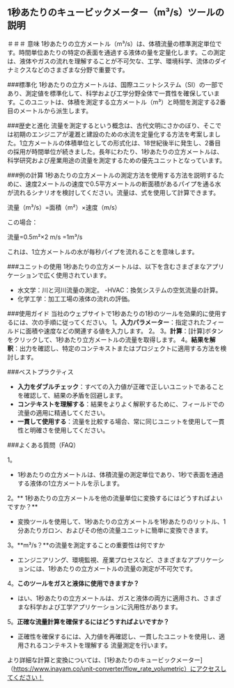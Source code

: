 ## 1秒あたりのキュービックメーター（m³/s）ツールの説明

＃＃＃ 意味
1秒あたりの立方メートル（m³/s）は、体積流量の標準測定単位です。時間単位あたりの特定の表面を通過する液体の量を定量化します。この測定は、液体やガスの流れを理解することが不可欠な、工学、環境科学、流体のダイナミクスなどのさまざまな分野で重要です。

###標準化
1秒あたりの立方メートルは、国際ユニットシステム（SI）の一部であり、測定値を標準化して、科学および工学分野全体で一貫性を確保しています。このユニットは、体積を測定する立方メートル（m³）と時間を測定する2番目のメートルから派生します。

###歴史と進化
流量を測定するという概念は、古代文明にさかのぼり、そこでは初期のエンジニアが灌漑と建設のための水流を定量化する方法を考案しました。1立方メートルの体積単位としての形式化は、18世紀後半に発生し、2番目の採用が時間単位が続きました。長年にわたり、1秒あたりの立方メートルは、科学研究および産業用途の流量を測定するための優先ユニットとなっています。

###例の計算
1秒あたりの立方メートルの測定方法を使用する方法を説明するために、速度2メートルの速度で0.5平方メートルの断面積があるパイプを通る水が流れるシナリオを検討してください。流量は、式を使用して計算できます。

流量（m³/s）=面積（m²）×速度（m/s）

この場合：

流量=0.5m²×2 m/s =1m³/s

これは、1立方メートルの水が毎秒パイプを流れることを意味します。

###ユニットの使用
1秒あたりの立方メートルは、以下を含むさまざまなアプリケーションで広く使用されています。
- 水文学：川と河川流量の測定。
-HVAC：換気システムの空気流量の計算。
- 化学工学：加工工場の液体の流れの評価。

###使用ガイド
当社のウェブサイトで1秒あたりの1秒のツールを効果的に使用するには、次の手順に従ってください。
1。**入力パラメーター**：指定されたフィールドに面積や速度などの関連する値を入力します。
2。
3。**計算**：[計算]ボタンをクリックして、1秒あたり立方メートルの流量を取得します。
4。**結果を解釈**：出力を確認し、特定のコンテキストまたはプロジェクトに適用する方法を検討します。

###ベストプラクティス
-  **入力をダブルチェック**：すべての入力値が正確で正しいユニットであることを確認して、結果の矛盾を回避します。
-  **コンテキストを理解する**：結果をよりよく解釈するために、フィールドでの流量の適用に精通してください。
-  **一貫して使用する**：流量を比較する場合、常に同じユニットを使用して一貫性と明確さを使用してください。

###よくある質問（FAQ）

1。
-  1秒あたりの立方メートルは、体積流量の測定単位であり、1秒で表面を通過する液体の1立方メートルを示します。

2。** 1秒あたりの立方メートルを他の流量単位に変換するにはどうすればよいですか？**
- 変換ツールを使用して、1秒あたりの立方メートルを1秒あたりのリットル、1分あたりガロン、およびその他の流量ユニットに簡単に変換できます。

3。**m³/s？**の流量を測定することの重要性は何ですか
- エンジニアリング、環境監視、産業プロセスなど、さまざまなアプリケーションには、1秒あたりの立方メートルの流量の測定が不可欠です。

4。**このツールをガスと液体に使用できますか？**
- はい、1秒あたりの立方メートルは、ガスと液体の両方に適用され、さまざまな科学および工学アプリケーションに汎用性があります。

5。**正確な流量計算を確保するにはどうすればよいですか？**
- 正確性を確保するには、入力値を再確認し、一貫したユニットを使用し、適用されるコンテキストを理解する 流量測定を行います。

より詳細な計算と変換については、[1秒あたりのキュービックメーター]（https://www.inayam.co/unit-converter/flow_rate_volumetric）にアクセスしてください！